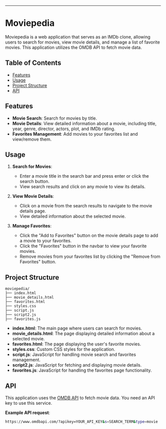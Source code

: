 
---

# Moviepedia

Moviepedia is a web application that serves as an IMDb clone, allowing users to search for movies, view movie details, and manage a list of favorite movies. This application utilizes the OMDB API to fetch movie data.

## Table of Contents
- [Features](#features)
- [Usage](#usage)
- [Project Structure](#project-structure)
- [API](#api)


## Features
- **Movie Search**: Search for movies by title.
- **Movie Details**: View detailed information about a movie, including title, year, genre, director, actors, plot, and IMDb rating.
- **Favorites Management**: Add movies to your favorites list and view/remove them.


## Usage
1. **Search for Movies**:
   - Enter a movie title in the search bar and press enter or click the search button.
   - View search results and click on any movie to view its details.

2. **View Movie Details**:
   - Click on a movie from the search results to navigate to the movie details page.
   - View detailed information about the selected movie.

3. **Manage Favorites**:
   - Click the "Add to Favorites" button on the movie details page to add a movie to your favorites.
   - Click the "Favorites" button in the navbar to view your favorite movies.
   - Remove movies from your favorites list by clicking the "Remove from Favorites" button.

## Project Structure
```
moviepedia/
├── index.html
├── movie_details.html
├── favorites.html
├── styles.css
├── script.js
├── script2.js
├── favorites.js
```
- **index.html**: The main page where users can search for movies.
- **movie_details.html**: The page displaying detailed information about a selected movie.
- **favorites.html**: The page displaying the user's favorite movies.
- **styles.css**: Custom CSS styles for the application.
- **script.js**: JavaScript for handling movie search and favorites management.
- **script2.js**: JavaScript for fetching and displaying movie details.
- **favorites.js**: JavaScript for handling the favorites page functionality.

## API
This application uses the [OMDB API](http://www.omdbapi.com/) to fetch movie data. You need an API key to use this service.

**Example API request**:
```sh
https://www.omdbapi.com/?apikey=YOUR_API_KEY&s=SEARCH_TERM&type=movie
```


